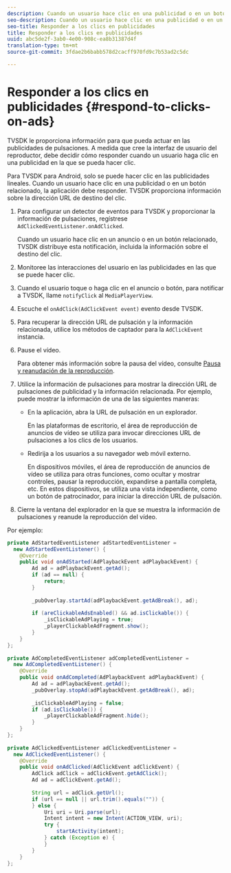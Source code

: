 ```yaml
---
description: Cuando un usuario hace clic en una publicidad o en un botón relacionado, la aplicación debe responder. TVSDK proporciona información sobre la dirección URL de destino del clic.
seo-description: Cuando un usuario hace clic en una publicidad o en un botón relacionado, la aplicación debe responder. TVSDK proporciona información sobre la dirección URL de destino del clic.
seo-title: Responder a los clics en publicidades
title: Responder a los clics en publicidades
uuid: abc5de2f-3ab0-4e00-908c-ea8b31387d4f
translation-type: tm+mt
source-git-commit: 3fdae2b6babb578d2cacff970fd9c7b53ad2c5dc

---
```



# Responder a los clics en publicidades {#respond-to-clicks-on-ads}

TVSDK le proporciona información para que pueda actuar en las publicidades de pulsaciones. A medida que cree la interfaz de usuario del reproductor, debe decidir cómo responder cuando un usuario haga clic en una publicidad en la que se pueda hacer clic.

Para TVSDK para Android, solo se puede hacer clic en las publicidades lineales.
Cuando un usuario hace clic en una publicidad o en un botón relacionado, la aplicación debe responder. TVSDK proporciona información sobre la dirección URL de destino del clic.

1. Para configurar un detector de eventos para TVSDK y proporcionar la información de pulsaciones, regístrese `AdClickedEventListener.onAdClicked`.

   Cuando un usuario hace clic en un anuncio o en un botón relacionado, TVSDK distribuye esta notificación, incluida la información sobre el destino del clic.
1. Monitoree las interacciones del usuario en las publicidades en las que se puede hacer clic.
1. Cuando el usuario toque o haga clic en el anuncio o botón, para notificar a TVSDK, llame `notifyClick` al `MediaPlayerView`.
1. Escuche el `onAdClick(AdClickEvent event)` evento desde TVSDK.
1. Para recuperar la dirección URL de pulsación y la información relacionada, utilice los métodos de captador para la `AdClickEvent` instancia.
1. Pause el vídeo.

   Para obtener más información sobre la pausa del vídeo, consulte [Pausa y reanudación de la reproducción](../../ad-insertion/clickable-ads/android-3x-pausing-resuming-playback.md).
1. Utilice la información de pulsaciones para mostrar la dirección URL de pulsaciones de publicidad y la información relacionada. Por ejemplo, puede mostrar la información de una de las siguientes maneras:

   * En la aplicación, abra la URL de pulsación en un explorador.

      En las plataformas de escritorio, el área de reproducción de anuncios de vídeo se utiliza para invocar direcciones URL de pulsaciones a los clics de los usuarios.
   * Redirija a los usuarios a su navegador web móvil externo.

      En dispositivos móviles, el área de reproducción de anuncios de vídeo se utiliza para otras funciones, como ocultar y mostrar controles, pausar la reproducción, expandirse a pantalla completa, etc. En estos dispositivos, se utiliza una vista independiente, como un botón de patrocinador, para iniciar la dirección URL de pulsación.

1. Cierre la ventana del explorador en la que se muestra la información de pulsaciones y reanude la reproducción del vídeo.

<!--<a id="example_2D93228E510D438C8AB5559897817A47"></a>-->

Por ejemplo:

```java
private AdStartedEventListener adStartedEventListener =  
  new AdStartedEventListener() { 
    @Override 
    public void onAdStarted(AdPlaybackEvent adPlaybackEvent) { 
        Ad ad = adPlaybackEvent.getAd(); 
        if (ad == null) { 
            return; 
        } 
 
        _pubOverlay.startAd(adPlaybackEvent.getAdBreak(), ad); 
 
        if (areClickableAdsEnabled() && ad.isClickable()) { 
            _isClickableAdPlaying = true; 
            _playerClickableAdFragment.show(); 
        } 
    } 
}; 
 
private AdCompletedEventListener adCompletedEventListener =  
  new AdCompletedEventListener() { 
    @Override 
    public void onAdCompleted(AdPlaybackEvent adPlaybackEvent) { 
        Ad ad = adPlaybackEvent.getAd(); 
        _pubOverlay.stopAd(adPlaybackEvent.getAdBreak(), ad); 
 
        _isClickableAdPlaying = false; 
        if (ad.isClickable()) { 
            _playerClickableAdFragment.hide(); 
        } 
    } 
}; 
 
private AdClickedEventListener adClickedEventListener =  
  new AdClickedEventListener() { 
    @Override 
    public void onAdClicked(AdClickEvent adClickEvent) { 
        AdClick adClick = adClickEvent.getAdClick(); 
        Ad ad = adClickEvent.getAd(); 
 
        String url = adClick.getUrl(); 
        if (url == null || url.trim().equals("")) { 
        } else { 
            Uri uri = Uri.parse(url); 
            Intent intent = new Intent(ACTION_VIEW, uri); 
            try { 
                startActivity(intent); 
            } catch (Exception e) { 
            } 
        } 
    } 
}; 
```
